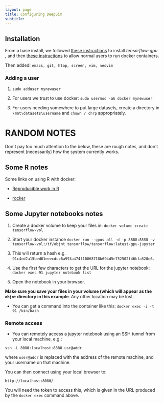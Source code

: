 ```yaml
---
layout: page
title: Configuring DeepSim
subtitle: 
---
```


## Installation

From a base install, we followed [these instructions](https://docs.nvidia.com/datacenter/cloud-native/container-toolkit/install-guide.html#docker) to install _tensorflow-gpu_ , and then [these instructions](https://docs.docker.com/engine/install/linux-postinstall/) to allow normal users to run docker containers. 

Then added: `emacs, git, htop, screen, vim, neovim` 

### Adding a user

1. `sudo adduser mynewuser`

1. For users we trust to use docker: `sudo usermod -aG docker mynewuser`

1. For users needing somewhere to put large datasets, create a directory in `\mnt\datasets\username` and `chown / chrp` appropriately. 

# RANDOM NOTES

Don't pay too much attention to the below, these are rough notes, and don't represent (necessarily) how the system currently works.

## Some R notes

Some links on using R with docker:

- [Reproducible work in R](https://towardsdatascience.com/reproducible-work-in-r-e7d160d5d198)

- [rocker](https://github.com/rocker-org/rocker)


## Some Jupyter notebooks notes

1. Create a docker volume to keep your files in: `docker volume create tensorflow-vol`

1. Start your docker instance `docker run --gpus all -d -p 8888:8888 -v tensorflow-vol:/tf/objnt tensorflow/tensorflow:latest-gpu-jupyter`

1. This will return a hash e.g. `91c4ed2a15bed01eeecdcc6a993a474f10868718b694d5e752502f46bfa520e6`.

1. Use the first few characters to get the URL for the jupyter notebook: `docker exec 91 jupyter notebook list`

1. Open the notebook in your browser.

**Make sure you save your files in your volume (which will appear as the `objnt` directory in this example**. Any other location may be lost. 

- You can get a command into the container like this: `docker exec -i -t 91 /bin/bash`

### Remote access

- You can remotely access a jupyter notebook using an SSH tunnel from your local machine, e.g.:

`ssh -L 8080:localhost:8888 usr@addr`

where `user@addr` is replaced with the address of the remote machine, and your username on that machine.

You can then connect using your local browser to:

`http://localhost:8080/` 

You will need the token to access this, which is given in the URL produced by the `docker exec` command above.


